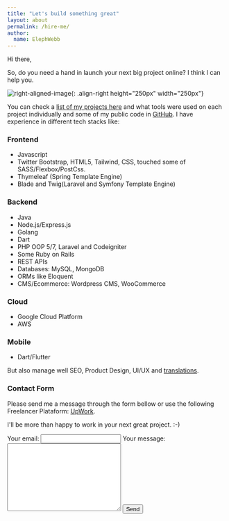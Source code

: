 ```yaml
---
title: "Let's build something great"
layout: about
permalink: /hire-me/
author:
  name: ElephWebb  
---
```

Hi there,

So, do you need a hand in launch your next big project online? I think I can help you.

![right-aligned-image](https://mrjhonyvidal.github.io/assets/images/golang_coder.gif){: .align-right height="250px" width="250px"}
 
You can check a [list of my projects here](/projects) and what tools were used on each project individually and some of my public code in [GitHub](https://github.com/mrjhonyvidal/).
I have experience in different tech stacks like: 

### Frontend
* Javascript
* Twitter Bootstrap, HTML5, Tailwind, CSS, touched some of SASS/Flexbox/PostCss.
* Thymeleaf (Spring Template Engine)
* Blade and Twig(Laravel and Symfony Template Engine)

### Backend
* Java
* Node.js/Express.js
* Golang  
* Dart
* PHP OOP 5/7, Laravel and Codeigniter
* Some Ruby on Rails
* REST APIs
* Databases: MySQL, MongoDB
* ORMs like Eloquent
* CMS/Ecommerce: Wordpress CMS, WooCommerce

### Cloud
* Google Cloud Platform
* AWS

### Mobile
* Dart/Flutter

But also manage well SEO, Product Design, UI/UX and [translations](https://getnative.me/user/8600). 

### Contact Form
Please send me a message through the form bellow or use the following Freelancer Plataform: [UpWork](https://www.upwork.com/freelancers/~012f7d94472e05fd37).

I'll be more than happy to work in your next great project. :-)

<div id="contact">
<form
  action="https://formspree.io/f/myylvgge"
  method="POST"
>
  <label>
    Your email:
    <input type="email" name="_replyto" class="full-width">
  </label>
  <label>
    Your message:
    <textarea name="message" cols="30" rows="10" class="full-width"></textarea>
  </label>
  <button type="submit" class="btn">Send</button>
</form>
</div>
